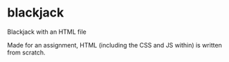 # blackjack

Blackjack with an HTML file

Made for an assignment, HTML (including the CSS and JS within) is written from scratch.
